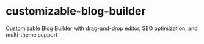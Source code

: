 # customizable-blog-builder
Customizable Blog Builder with drag-and-drop editor, SEO optimization, and multi-theme support

